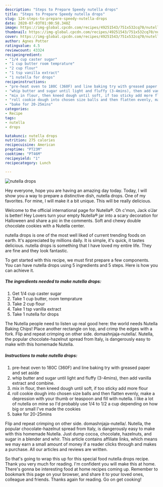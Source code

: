 ```yaml
---
description: "Steps to Prepare Speedy nutella drops"
title: "Steps to Prepare Speedy nutella drops"
slug: 124-steps-to-prepare-speedy-nutella-drops
date: 2020-07-03T01:00:58.348Z
image: https://img-global.cpcdn.com/recipes/49251543/751x532cq70/nutella-drops-recipe-main-photo.jpg
thumbnail: https://img-global.cpcdn.com/recipes/49251543/751x532cq70/nutella-drops-recipe-main-photo.jpg
cover: https://img-global.cpcdn.com/recipes/49251543/751x532cq70/nutella-drops-recipe-main-photo.jpg
author: Agnes Potter
ratingvalue: 4.5
reviewcount: 43324
recipeingredient:
- "1/4 cup caster sugar"
- "1 cup butter room temprature"
- "2 cup flour"
- "1 tsp vanilla extract"
- "1 nutella for drops"
recipeinstructions:
- "pre-heat oven to 180C (360F) and line baking try with greased paper and set aside"
- "whip butter and sugar until light and fluffy (3-4mins), then add vanilla extract and combine."
- "mix in flour, then kneed dough until soft, if too sticky add more flour"
- "roll cookie dough into chosen size balls and then flatten evenly, make a depression with your thumb or teaspoon and fill with nutella. I like a lot of nutella on mine so I&#39;d probably use 1/4 to 1/2 a cup depending on how big or small I&#39;ve made the cookies"
- "bake for 20-25mins"
categories:
- Recipe
tags:
- nutella
- drops

katakunci: nutella drops 
nutrition: 275 calories
recipecuisine: American
preptime: "PT23M"
cooktime: "PT46M"
recipeyield: "1"
recipecategory: Lunch

---
```



![nutella drops](https://img-global.cpcdn.com/recipes/49251543/751x532cq70/nutella-drops-recipe-main-photo.jpg)

Hey everyone, hope you are having an amazing day today. Today, I will show you a way to prepare a distinctive dish, nutella drops. One of my favorites. For mine, I will make it a bit unique. This will be really delicious.

Welcome to the official international page for Nutella®. Oh c&#39;mon, Jack o&#39;Jar is better! Hey Lovers turn your empty Nutella® jar into a scary decoration for Halloween and share a pic in the comments. Soft and chewy double chocolate cookies with a Nutella center.

nutella drops is one of the most well liked of current trending foods on earth. It's appreciated by millions daily. It is simple, it's quick, it tastes delicious. nutella drops is something that I have loved my entire life. They are fine and they look fantastic.


To get started with this recipe, we must first prepare a few components. You can have nutella drops using 5 ingredients and 5 steps. Here is how you can achieve it.

<!--inarticleads1-->

##### The ingredients needed to make nutella drops:

1. Get 1/4 cup caster sugar
1. Take 1 cup butter, room temprature
1. Take 2 cup flour
1. Take 1 tsp vanilla extract
1. Take 1 nutella for drops


The Nutella people need to listen up real good here: the world needs Nutella Baking Chips! Place another rectangle on top, and crimp the edges with a fork. Flip and repeat crimping on other side. domashnjaja-nutella/. Nutella, the popular chocolate-hazelnut spread from Italy, is dangerously easy to make with this homemade Nutella. 

<!--inarticleads2-->

##### Instructions to make nutella drops:

1. pre-heat oven to 180C (360F) and line baking try with greased paper and set aside
1. whip butter and sugar until light and fluffy (3-4mins), then add vanilla extract and combine.
1. mix in flour, then kneed dough until soft, if too sticky add more flour
1. roll cookie dough into chosen size balls and then flatten evenly, make a depression with your thumb or teaspoon and fill with nutella. I like a lot of nutella on mine so I&#39;d probably use 1/4 to 1/2 a cup depending on how big or small I&#39;ve made the cookies
1. bake for 20-25mins


Flip and repeat crimping on other side. domashnjaja-nutella/. Nutella, the popular chocolate-hazelnut spread from Italy, is dangerously easy to make with this homemade Nutella. Just dump cocoa, chocolate, hazelnuts, and sugar in a blender and whir. This article contains affiliate links, which means we may earn a small amount of money if a reader clicks through and makes a purchase. All our articles and reviews are written. 

So that's going to wrap this up for this special food nutella drops recipe. Thank you very much for reading. I'm confident you will make this at home. There's gonna be interesting food at home recipes coming up. Remember to bookmark this page on your browser, and share it to your loved ones, colleague and friends. Thanks again for reading. Go on get cooking!
